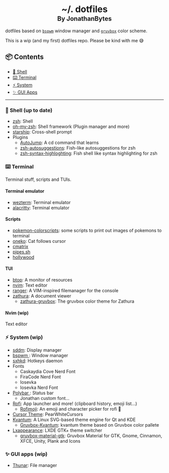 <h1 align="center">
<a name="top">~/. dotfiles</a> <br/>
<sup><sub>By JonathanBytes</sub></sup>
</h1>

dotfiles based on [`bspwm`](https://github.com/baskerville/bspwm) window manager and [`gruvbox`](https://github.com/morhetz/gruvbox) color scheme.

This is a wip (and my first) dotfiles repo. Please be kind with me 😅


## 📦 Contents

- [🐚 Shell](#shell)
- [⌨️  Terminal](#terminal)
- [⚡ System](#system)
- [✨ GUI Apps](#gui-apps)

---

### 🐚 Shell (up to date) 

- [zsh](https://www.zsh.org/): Shell
- [oh-my-zsh](https://ohmyz.sh/#install): Shell framework (Plugin manager and more)
- [starship](https://starship.rs/): Cross-shell prompt
- Plugins
  - [AutoJump](https://github.com/wting/autojump): A cd command that learns
  - [zsh-autosuggestions](https://github.com/zsh-users/zsh-autosuggestions/blob/master/INSTALL.md#oh-my-zsh): Fish-like autosuggestions for zsh 
  - [zsh-syntax-highloghting](https://github.com/zsh-users/zsh-syntax-highlighting/blob/master/INSTALL.md): Fish shell like syntax highlighting for zsh

### ⌨️  Terminal

Terminal stuff, scripts and TUIs.

#### Terminal emulator

- [wezterm](https://github.com/wez/wezterm): Terminal emulator
- [alacritty](https://github.com/alacritty/alacritty): Terminal emulator

#### Scripts

- [pokemon-colorscripts](https://gitlab.com/phoneybadger/pokemon-colorscripts): some scripts to print out images of pokemons to terminal 
- [oneko](https://github.com/tie/oneko): Cat follows cursor
- [cmatrix](https://github.com/abishekvashok/cmatrix)
- [pipes.sh](https://github.com/pipeseroni/pipes.sh)
- [hollywood](https://github.com/dustinkirkland/hollywood)

#### TUI

- [btop](https://github.com/aristocratos/btop): A monitor of resources
- [nvim](#nvim): Text editor
- [ranger](https://github.com/ranger/ranger): A VIM-inspired filemanager for the console
- [zathura](https://pwmt.org/projects/zathura/): A document viewer
  - [zathura-gruvbox](https://github.com/eastack/zathura-gruvbox): The gruvbox color theme for Zathura 

#### Nvim (wip)

Text editor

### ⚡ System (wip)

- [sddm](https://github.com/sddm/sddm): Display manager
- [ bspwm ](https://github.com/baskerville/bspwm): Window manager
- [sxhkd](https://github.com/baskerville/sxhkd): Hotkeys daemon
- Fonts
  - Caskaydia Cove Nerd Font
  - FiraCode Nerd Font
  - Iosevka
  - Iosevka Nerd Font
- [ Polybar ](https://github.com/polybar/polybar): Status bar
  - Jonathan custom font...
- [Rofi](https://github.com/davarotium/rofi): App launcher and more! (clipboard history, emoji list...)
  - [Rofimoji](https://github.com/fdw/rofimoji): An emoji and character picker for rofi 😬   
- [Cursor Theme](https://www.gnome-look.org/p/1327310/): PearWhiteCursors
- [Kvantum](https://github.com/tsujan/Kvantum): A Linux SVG-based theme engine for Qt and KDE 
  - [Gruvbox-Kvantum](https://github.com/sourav2k/Gruvbox-Kvantum): kvantum theme based on Gruvbox color pallete
- [Lxappearance](https://github.com/lxde/lxappearance): LXDE GTK+ theme switcher 
  - [gruvbox-material-gtk](https://github.com/TheGreatMcPain/gruvbox-material-gtk): Gruvbox Material for GTK, Gnome, Cinnamon, XFCE, Unity, Plank and Icons 

### ✨ GUI apps (wip)

- [Thunar](https://gitlab.xfce.org/xfce/thunar): File manager
